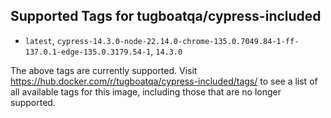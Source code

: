 ## Supported Tags for tugboatqa/cypress-included

* `latest`, `cypress-14.3.0-node-22.14.0-chrome-135.0.7049.84-1-ff-137.0.1-edge-135.0.3179.54-1`, `14.3.0`

The above tags are currently supported. Visit https://hub.docker.com/r/tugboatqa/cypress-included/tags/ to see a list of all available tags for this image, including those that are no longer supported.
